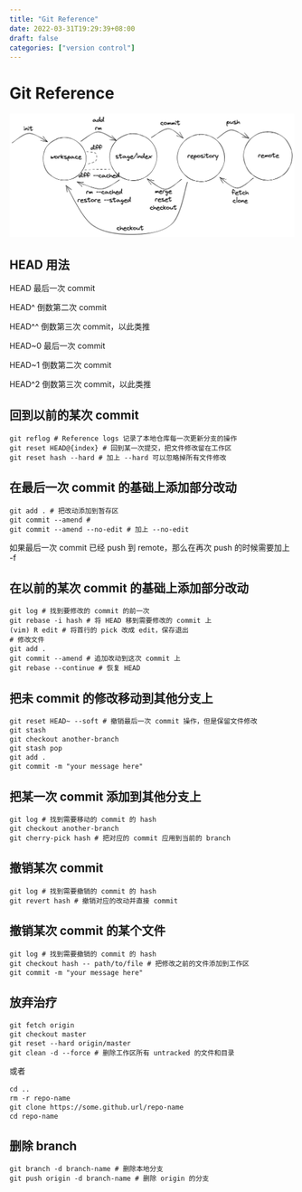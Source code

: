```yaml
---
title: "Git Reference"
date: 2022-03-31T19:29:39+08:00
draft: false
categories: ["version control"]
---
```


# Git Reference

![git-basic](https://raw.githubusercontent.com/chr1sc2y/warehouse-deprecated/refs/heads/main/resources/version-control/git-basic.jpeg)

## HEAD 用法

HEAD 最后一次 commit

HEAD^ 倒数第二次 commit

HEAD^^ 倒数第三次 commit，以此类推

HEAD~0 最后一次 commit

HEAD~1 倒数第二次 commit

HEAD^2 倒数第三次 commit，以此类推

## 回到以前的某次 commit

```shell
git reflog # Reference logs 记录了本地仓库每一次更新分支的操作
git reset HEAD@{index} # 回到某一次提交，把文件修改留在工作区
git reset hash --hard # 加上 --hard 可以忽略掉所有文件修改
```

## 在最后一次 commit 的基础上添加部分改动

```shell
git add . # 把改动添加到暂存区
git commit --amend #
git commit --amend --no-edit # 加上 --no-edit
```

如果最后一次 commit 已经 push 到 remote，那么在再次 push 的时候需要加上 -f

## 在以前的某次 commit 的基础上添加部分改动

```shell
git log # 找到要修改的 commit 的前一次
git rebase -i hash # 将 HEAD 移到需要修改的 commit 上
(vim) R edit # 将首行的 pick 改成 edit，保存退出
# 修改文件
git add .
git commit --amend # 追加改动到这次 commit 上
git rebase --continue # 恢复 HEAD
```

## 把未 commit 的修改移动到其他分支上

```shell
git reset HEAD~ --soft # 撤销最后一次 commit 操作，但是保留文件修改
git stash
git checkout another-branch
git stash pop
git add .
git commit -m "your message here"
```

## 把某一次 commit 添加到其他分支上

```shell
git log # 找到需要移动的 commit 的 hash
git checkout another-branch
git cherry-pick hash # 把对应的 commit 应用到当前的 branch
```

## 撤销某次 commit

```shell
git log # 找到需要撤销的 commit 的 hash
git revert hash # 撤销对应的改动并直接 commit
```

## 撤销某次 commit 的某个文件

```shell
git log # 找到需要撤销的 commit 的 hash
git checkout hash -- path/to/file # 把修改之前的文件添加到工作区
git commit -m "your message here"
```

## 放弃治疗

```shell
git fetch origin
git checkout master
git reset --hard origin/master
git clean -d --force # 删除工作区所有 untracked 的文件和目录
```

或者

```shell
cd ..
rm -r repo-name
git clone https://some.github.url/repo-name
cd repo-name
```

## 删除 branch

```shell
git branch -d branch-name # 删除本地分支
git push origin -d branch-name # 删除 origin 的分支
```